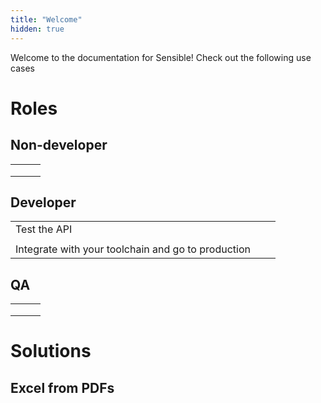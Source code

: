 ```yaml
---
title: "Welcome"
hidden: true
---
```




Welcome to the documentation for Sensible!  Check out the following use cases

Roles
===

Non-developer
-----

|      |      |      |
| ---- | ---- | ---- |
|      |      |      |
|      |      |      |
|      |      |      |




Developer
-----

|                                                    |      |      |
| -------------------------------------------------- | ---- | ---- |
| Test the API                                       |      |      |
|                                                    |      |      |
| Integrate with your toolchain and go to production |      |      |




QA
----

|      |      |      |
| ---- | ---- | ---- |
|      |      |      |
|      |      |      |
|      |      |      |



Solutions
====


Excel from PDFs
---

